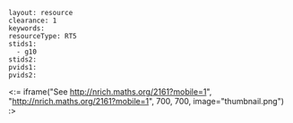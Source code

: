 ````
layout: resource
clearance: 1
keywords:
resourceType: RT5
stids1: 
  - g10
stids2:
pvids1:
pvids2:

````

<:= iframe("See http://nrich.maths.org/2161?mobile=1", "http://nrich.maths.org/2161?mobile=1", 700, 700, image="thumbnail.png") :>

